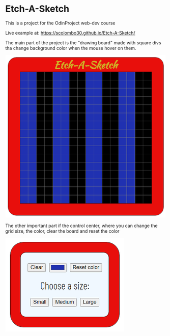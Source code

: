 # Etch-A-Sketch
This is a project for the OdinProject web-dev course

Live example at: https://scolombo30.github.io/Etch-A-Sketch/

<p>The main part of the project is the "drawing board" made with square divs tha change background color when the mouse hover on them.</p>
<img src="img/etch_a_sketch_1.png">

<p>The other important part if the control center, where you can change the grid size, the color, clear the board and reset the color</p>
<img src="img/etch_a_sketch_2.png">

